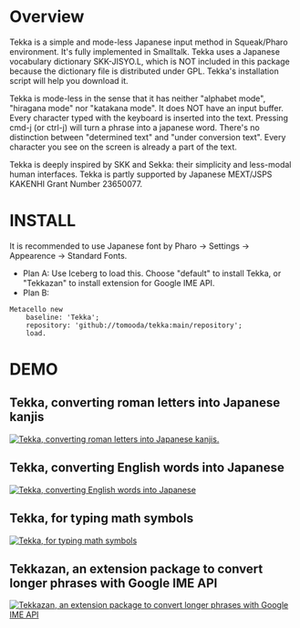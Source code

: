 # Overview
Tekka is a simple and mode-less Japanese input method in Squeak/Pharo environment.
It's fully implemented in Smalltalk.
Tekka uses a Japanese vocabulary dictionary SKK-JISYO.L, which is NOT included in this package because the dictionary file is distributed under GPL. Tekka's installation script will help you download it.

Tekka is mode-less in the sense that it has neither "alphabet mode", "hiragana mode" nor "katakana mode". It does NOT have an input buffer. Every character typed with the keyboard is inserted into the text. Pressing cmd-j (or ctrl-j) will turn a phrase into a japanese word. There's no distinction between "determined text" and "under conversion text". Every character you see on the screen is already a part of the text.

Tekka is deeply inspired by SKK and Sekka: their simplicity and less-modal human interfaces.
Tekka is partly supported by Japanese MEXT/JSPS KAKENHI Grant Number 23650077.

# INSTALL
It is recommended to use Japanese font by Pharo -> Settings -> Appearence -> Standard Fonts.

* Plan A: Use Iceberg to load this. Choose "default" to install Tekka, or "Tekkazan" to install extension for Google IME API.
* Plan B: 
```
Metacello new
	baseline: 'Tekka';
	repository: 'github://tomooda/tekka:main/repository';
	load.
```

# DEMO
## Tekka, converting roman letters into Japanese kanjis
[![Tekka, converting roman letters into Japanese kanjis.](http://img.youtube.com/vi/jpehr7-YRSY/0.jpg)](http://www.youtube.com/watch?v=jpehr7-YRSY)

## Tekka, converting English words into Japanese
[![Tekka, converting English words into Japanese](http://img.youtube.com/vi/3jPvuXk6LZk/0.jpg)](http://www.youtube.com/watch?v=3jPvuXk6LZk)

## Tekka, for typing math symbols
[![Tekka, for typing math symbols](http://img.youtube.com/vi/IP2t49TlE5k/0.jpg)](http://www.youtube.com/watch?v=IP2t49TlE5k)

## Tekkazan, an extension package to convert longer phrases with Google IME API
[![Tekkazan, an extension package to convert longer phrases with Google IME API](http://img.youtube.com/vi/3E3fTPEN9Yw/0.jpg)](http://www.youtube.com/watch?v=3E3fTPEN9Yw)
